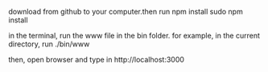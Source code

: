 download from github to your computer.then run npm install
sudo npm install

in the terminal, run the www file in the bin folder.
for example, in the current directory, run
./bin/www



then, open browser and type in 
http://localhost:3000